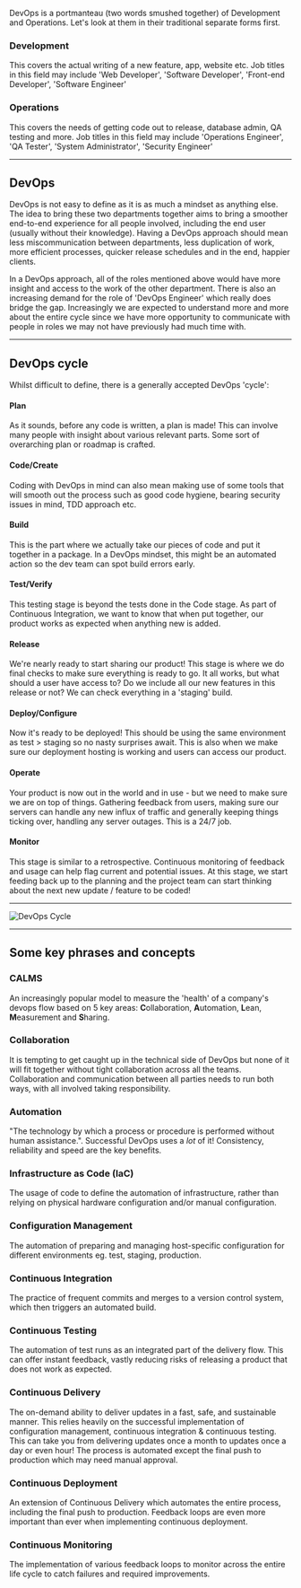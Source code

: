 DevOps is a portmanteau (two words smushed together) of Development and Operations. Let's look at them in their traditional separate forms first.

### Development
This covers the actual writing of a new feature, app, website etc. Job titles in this field may include 'Web Developer', 'Software Developer', 'Front-end Developer', 'Software Engineer'

### Operations
This covers the needs of getting code out to release, database admin, QA testing and more. Job titles in this field may include 'Operations Engineer', 'QA Tester', 'System Administrator', 'Security Engineer'

***

## DevOps
DevOps is not easy to define as it is as much a mindset as anything else. The idea to bring these two departments together aims to bring a smoother end-to-end experience for all people involved, including the end user (usually without their knowledge). Having a DevOps approach should mean less miscommunication between departments, less duplication of work, more efficient processes, quicker release schedules and in the end, happier clients.

In a DevOps approach, all of the roles mentioned above would have more insight and access to the work of the other department. There is also an increasing demand for the role of 'DevOps Engineer' which really does bridge the gap. Increasingly we are expected to understand more and more about the entire cycle since we have more opportunity to communicate with people in roles we may not have previously had much time with.

***

## DevOps cycle
Whilst difficult to define, there is a generally accepted DevOps 'cycle':

#### Plan
As it sounds, before any code is written, a plan is made! This can involve many people with insight about various relevant parts. Some sort of overarching plan or roadmap is crafted.

#### Code/Create
Coding with DevOps in mind can also mean making use of some tools that will smooth out the process such as good code hygiene, bearing security issues in mind, TDD approach etc.

#### Build
This is the part where we actually take our pieces of code and put it together in a package. In a DevOps mindset, this might be an automated action so the dev team can spot build errors early.

#### Test/Verify
This testing stage is beyond the tests done in the Code stage. As part of Continuous Integration, we want to know that when put together, our product works as expected when anything new is added.

#### Release
We're nearly ready to start sharing our product! This stage is where we do final checks to make sure everything is ready to go. It all works, but what should a user have access to? Do we include all our new features in this release or not? We can check everything in a 'staging' build.

#### Deploy/Configure
Now it's ready to be deployed! This should be using the same environment as test > staging so no nasty surprises await. This is also when we make sure our deployment hosting is working and users can access our product.

#### Operate
Your product is now out in the world and in use - but we need to make sure we are on top of things. Gathering feedback from users, making sure our servers can handle any new influx of traffic and generally keeping things ticking over, handling any server outages. This is a 24/7 job.

#### Monitor
This stage is similar to a retrospective. Continuous monitoring of feedback and usage can help flag current and potential issues. At this stage, we start feeding back up to the planning and the project team can start thinking about the next new update / feature to be coded!

***

![DevOps Cycle](https://d1.awsstatic.com/Marketplace/solutions-center/icons/AWS-MP-DevOps-Infographic-Light.9cc594ee04ab14e33066daff892a49e5329ed47e.png)

***

## Some key phrases and concepts
### CALMS
An increasingly popular model to measure the 'health' of a company's devops flow based on 5 key areas: **C**ollaboration, **A**utomation, **L**ean, **M**easurement and **S**haring.

### Collaboration
It is tempting to get caught up in the technical side of DevOps but none of it will fit together without tight collaboration across all the teams. Collaboration and communication between all parties needs to run both ways, with all involved taking responsibility.

### Automation
"The technology by which a process or procedure is performed without human assistance.". Successful DevOps uses a *lot* of it! Consistency, reliability and speed are the key benefits.

### Infrastructure as Code (IaC)
The usage of code to define the automation of infrastructure, rather than relying on physical hardware configuration and/or manual configuration.

### Configuration Management
The automation of preparing and managing host-specific configuration for different environments eg. test, staging, production.

### Continuous Integration
The practice of frequent commits and merges to a version control system, which then triggers an automated build.

### Continuous Testing
The automation of test runs as an integrated part of the delivery flow. This can offer instant feedback, vastly reducing risks of releasing a product that does not work as expected.

### Continuous Delivery
The on-demand ability to deliver updates in a fast, safe, and sustainable manner. This relies heavily on the successful implementation of configuration management, continuous integration & continuous testing. This can take you from delivering updates once a month to updates once a day or even hour! The process is automated except the final push to production which may need manual approval.

### Continuous Deployment
An extension of Continuous Delivery which automates the entire process, including the final push to production. Feedback loops are even more important than ever when implementing continuous deployment.

### Continuous Monitoring
The implementation of various feedback loops to monitor across the entire life cycle to catch failures and required improvements.
